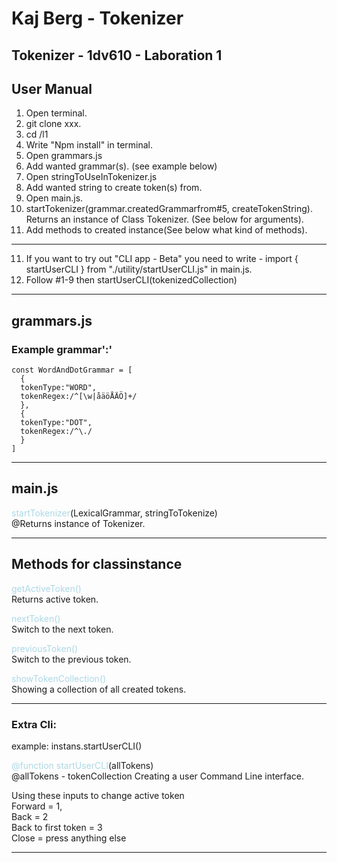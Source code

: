 # Kaj Berg - Tokenizer

## Tokenizer - 1dv610 - Laboration 1

## User Manual
1. Open terminal.
2. git clone xxx.
3. cd /l1
3. Write "Npm install" in terminal.
4. Open grammars.js
5. Add wanted grammar(s). (see example below)
6. Open stringToUseInTokenizer.js
7. Add wanted string to create token(s) from.
8. Open main.js.
9. startTokenizer(grammar.createdGrammarfrom#5, createTokenString). Returns an instance of Class Tokenizer. (See below for arguments).
10. Add methods to created instance(See below what kind of methods).

---

11. If you want to try out "CLI app - Beta" you need to write - import { startUserCLI } from "./utility/startUserCLI.js" in main.js.  
12. Follow #1-9 then startUserCLI(tokenizedCollection)

---

## grammars.js

### Example grammar':'

    const WordAndDotGrammar = [
      {
      tokenType:"WORD",
      tokenRegex:/^[\w|åäöÅÄÖ]+/
      },  
      {
      tokenType:"DOT",
      tokenRegex:/^\./
      }
    ]

---

## main.js

  <span style="color:lightblue">startTokenizer</span>(LexicalGrammar, stringToTokenize)  
     @Returns instance of Tokenizer.

---------------

## Methods for classinstance

<span style="color:lightblue">getActiveToken()</span>  
Returns active token.

<span style="color:lightblue">nextToken()</span>  
Switch to the next token.

<span style="color:lightblue">previousToken()</span>  
Switch to the previous token.

<span style="color:lightblue">showTokenCollection()</span>  
Showing a collection of all created tokens.

-----

### Extra Cli:

example: instans.startUserCLI()

<span style="color:lightblue">@function startUserCLI</span>(allTokens)  
@allTokens - tokenCollection
Creating a user Command Line interface.  

Using these inputs to change active token  
Forward = 1,  
Back = 2  
Back to first token = 3  
Close = press anything else  

---